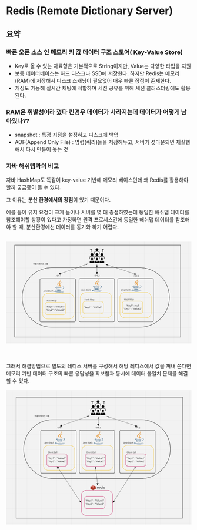 # Redis (Remote Dictionary Server)

## 요약

### 빠른 오픈 소스 인 메모리 키 값 데이터 구조 스토어( Key-Value Store)

- Key로 올 수 있는 자료형은 기본적으로 String이지만, Value는 다양한 타입을 지원
- 보통 데이터베이스는 하드 디스크나 SSD에 저장한다. 하지만 Redis는 메모리(RAM)에 저장해서 디스크 스캐닝이 필요없어 매우 빠른 장점이 존재한다.
- 캐싱도 가능해 실시간 채팅에 적합하며 세션 공유를 위해 세션 클러스터링에도 활용된다.

### RAM은 휘발성이라 껐다 킨경우 데이터가 사라지는데 데이터가 어떻게 남아있나??

 - snapshot : 특정 지점을 설정하고 디스크에 백업
 - AOF(Append Only File) : 명령(쿼리)들을 저장해두고, 서버가 셧다운되면 재실행해서 다시 만들어 놓는 것

### 자바 해쉬맵과의 비교
자바 HashMap도 똑같이 key-value 기반에 메모리 베이스인데 왜 Redis를 활용해야할까 궁금증이 들 수 있다.

그 이유는 <b>분산 환경에서의 장점</b>이 있기 때문이다.

예를 들어 유저 요청이 크게 늘어나 서버를 몇 대 증설하였는데 동일한 해쉬맵 데이터를 참조해야할 상황이 있다고 가정하면 원격 프로세스간에 동일한 해쉬맵 데이터를 참조해야 할 때, 분산환경에선 데이터를 동기화 하기 어렵다.
<br><br>

![HEAP](../DataBase/distributed1.png)
<br><br><br>

그래서 해결방법으로 별도의 레디스 서버를 구성해서 해당 레디스에서 값을 꺼내 쓴다면 메모리 기반 데이터 구조의 빠른 응답성을 확보함과 동시에 데이터 불일치 문제를 해결할 수 있다.
<br><br>
![HEAP](../DataBase/distributed2.png)